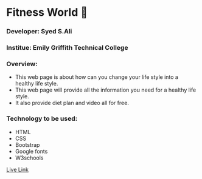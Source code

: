# Fitness World :muscle:


### Developer: Syed S.Ali
### Institue: Emily Griffith Technical College 

### Overview:

* This web page is about how can you change your life style into a healthy life style.
*	This web page will provide all the information you need for a healthy life style. 
*	It also provide diet plan and video all for free.

### Technology to be used:

*	HTML
*	CSS
*	Bootstrap
*	Google fonts
*	W3schools

[Live Link](https://syedsali.github.io/Final.Project/)
